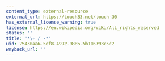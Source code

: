 ```yaml
---
content_type: external-resource
external_url: https://touch33.net/touch-30
has_external_license_warning: true
license: https://en.wikipedia.org/wiki/All_rights_reserved
status: ''
title: '*\+ / -*'
uid: 75430aa6-5ef8-4992-9885-5b116393c5d2
wayback_url: ''
---
```

